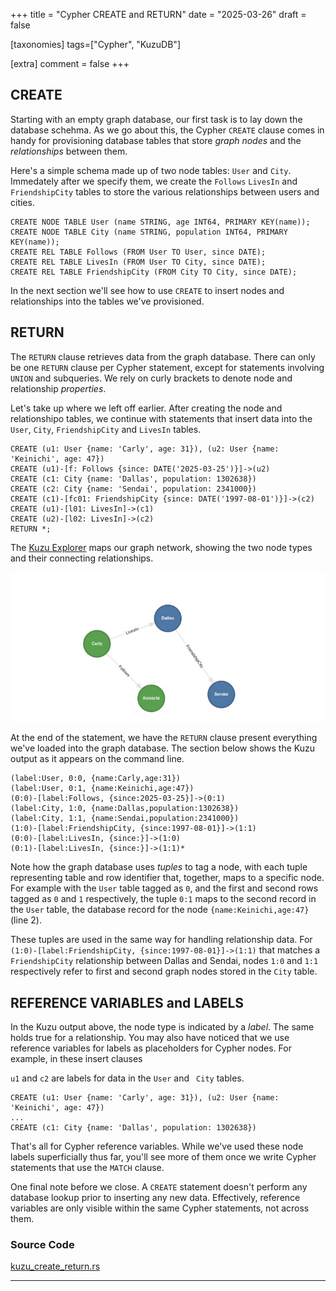 +++
title = "Cypher CREATE and RETURN"
date = "2025-03-26"
draft = false

[taxonomies]
tags=["Cypher", "KuzuDB"]

[extra]
comment = false
+++

## CREATE

Starting with an empty graph database, our first task is to lay down the database schehma. As we go about this, the Cypher ```CREATE``` 
clause comes in handy for provisioning database tables that store *graph nodes* and the *relationships* between them. 

Here's a simple schema made up of two node tables: ```User``` and ```City```. Immedately after we specify them, we create 
the ```Follows``` ```LivesIn``` and ```FriendshipCity``` tables to store the various relationships between users and cities.

```cypher
CREATE NODE TABLE User (name STRING, age INT64, PRIMARY KEY(name));
CREATE NODE TABLE City (name STRING, population INT64, PRIMARY KEY(name));
CREATE REL TABLE Follows (FROM User TO User, since DATE);
CREATE REL TABLE LivesIn (FROM User TO City, since DATE);
CREATE REL TABLE FriendshipCity (FROM City TO City, since DATE);
```
In the next section we'll see how  to use ```CREATE``` to insert nodes and relationships into the tables we've provisioned.  

## RETURN

The ```RETURN``` clause retrieves data from the graph database. There can only be one ```RETURN``` clause per Cypher statement, 
except for statements involving ```UNION``` and subqueries. We rely on curly brackets to denote node and relationship *properties*.

Let's take up where we left off earlier. After creating the node and relationshipo tables, we continue with statements that insert data 
into the ```User```, ```City```, ```FriendshipCity``` and ```LivesIn``` tables. 

```cypher, linenos
CREATE (u1: User {name: 'Carly', age: 31}), (u2: User {name: 'Keinichi', age: 47})
CREATE (u1)-[f: Follows {since: DATE('2025-03-25')}]->(u2)
CREATE (c1: City {name: 'Dallas', population: 1302638})
CREATE (c2: City {name: 'Sendai', population: 2341000})
CREATE (c1)-[fc01: FriendshipCity {since: DATE('1997-08-01')}]->(c2)
CREATE (u1)-[l01: LivesIn]->(c1)
CREATE (u2)-[l02: LivesIn]->(c2)
RETURN *;    
```

The [Kuzu Explorer](https://github.com/kuzudb/explorer) maps our graph network, showing the two node types and their connecting relationships. 

![](2025_0326-kuzugraph_city_user-800px.jpg)

At the end of the statement, we have the ```RETURN``` clause present everything we've loaded into the graph database.
The section below shows the Kuzu output as it appears on the command line.

```KuzuDB, linenos
(label:User, 0:0, {name:Carly,age:31})
(label:User, 0:1, {name:Keinichi,age:47})
(0:0)-[label:Follows, {since:2025-03-25}]->(0:1)
(label:City, 1:0, {name:Dallas,population:1302638})
(label:City, 1:1, {name:Sendai,population:2341000})
(1:0)-[label:FriendshipCity, {since:1997-08-01}]->(1:1)
(0:0)-[label:LivesIn, {since:}]->(1:0)
(0:1)-[label:LivesIn, {since:}]->(1:1)*
```
Note how the graph database uses *tuples* to tag a node, with each tuple representing table and row identifier
that, together, maps to a specific node. For example with the ```User``` table tagged as ```0```, and the first and second
rows tagged as ```0``` and ```1``` respectively, the tuple ```0:1``` maps to 
the second record in the ```User``` table, the database record for the node ```{name:Keinichi,age:47}```
(line 2).

These tuples are used in the same way for handling relationship data. For ```(1:0)-[label:FriendshipCity, {since:1997-08-01}]->(1:1)``` 
that matches a ```FriendshipCity``` relationship between Dallas and Sendai, nodes ```1:0``` and ```1:1``` respectively 
refer to first and second graph nodes stored in the ```City``` table.

## REFERENCE VARIABLES and LABELS

In the Kuzu output above, the node type is indicated by a *label*. The same holds true for a relationship. You may also 
have noticed that we use reference variables for labels as placeholders for Cypher nodes. For example, in these insert clauses

```u1``` and ```c2``` are labels for data in the ```User``` and ``` City``` tables. 

```cypher, linenos
CREATE (u1: User {name: 'Carly', age: 31}), (u2: User {name: 'Keinichi', age: 47})
...
CREATE (c1: City {name: 'Dallas', population: 1302638})
```

That's all for Cypher reference variables. While we've used these node labels superficially thus far, you'll see more of them once we write Cypher statements 
that use the ```MATCH``` clause.

One final note before we close. A ```CREATE``` statement doesn't perform any database lookup prior to inserting any 
new data. Effectively, reference variables are only visible within the same Cypher statements, not across them.

### Source Code

[kuzu_create_return.rs](https://github.com/csaatechnicalarts/rust-graph-databases/blob/main/learn_cypher/src/bin/kuzu_create_return.rs)
<hr/>
